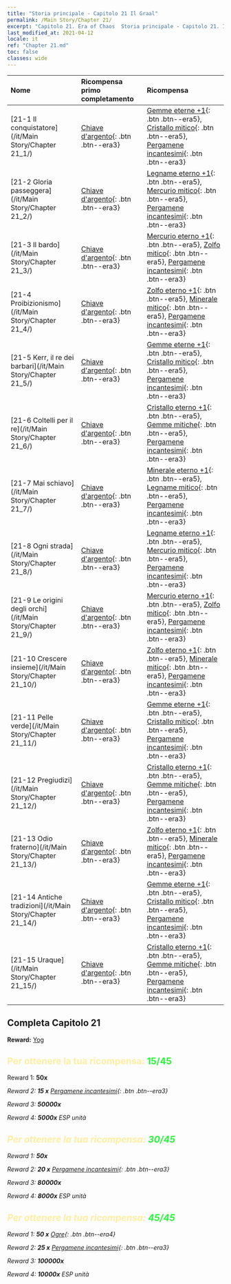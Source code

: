 ```yaml
---
title: "Storia principale - Capitolo 21 Il Graal"
permalink: /Main Story/Chapter 21/
excerpt: "Capitolo 21. Era of Chaos  Storia principale - Capitolo 21. Il Graal"
last_modified_at: 2021-04-12
locale: it
ref: "Chapter 21.md"
toc: false
classes: wide
---
```


  | Nome |  Ricompensa primo completamento | Ricompensa |
  |:------------|:------------|:------------| 
  | [21-1 Il conquistatore](/it/Main Story/Chapter 21_1/) | [Chiave d'argento](/it/Items/con_693/){: .btn .btn--era3} | [Gemme eterne +1](/it/Items/mat_72/){: .btn .btn--era5}, [Cristallo mitico](/it/Items/mat_66/){: .btn .btn--era5}, [Pergamene incantesimi](/it/Items/con_694/){: .btn .btn--era3} |
  | [21-2 Gloria passeggera](/it/Main Story/Chapter 21_2/) | [Chiave d'argento](/it/Items/con_693/){: .btn .btn--era3} | [Legname eterno +1](/it/Items/mat_69/){: .btn .btn--era5}, [Mercurio mitico](/it/Items/mat_63/){: .btn .btn--era5}, [Pergamene incantesimi](/it/Items/con_694/){: .btn .btn--era3} |
  | [21-3 Il bardo](/it/Main Story/Chapter 21_3/) | [Chiave d'argento](/it/Items/con_693/){: .btn .btn--era3} | [Mercurio eterno +1](/it/Items/mat_70/){: .btn .btn--era5}, [Zolfo mitico](/it/Items/mat_64/){: .btn .btn--era5}, [Pergamene incantesimi](/it/Items/con_694/){: .btn .btn--era3} |
  | [21-4 Proibizionismo](/it/Main Story/Chapter 21_4/) | [Chiave d'argento](/it/Items/con_693/){: .btn .btn--era3} | [Zolfo eterno +1](/it/Items/mat_71/){: .btn .btn--era5}, [Minerale mitico](/it/Items/mat_61/){: .btn .btn--era5}, [Pergamene incantesimi](/it/Items/con_694/){: .btn .btn--era3} |
  | [21-5 Kerr, il re dei barbari](/it/Main Story/Chapter 21_5/) | [Chiave d'argento](/it/Items/con_693/){: .btn .btn--era3} | [Gemme eterne +1](/it/Items/mat_72/){: .btn .btn--era5}, [Cristallo mitico](/it/Items/mat_66/){: .btn .btn--era5}, [Pergamene incantesimi](/it/Items/con_694/){: .btn .btn--era3} |
  | [21-6 Coltelli per il re](/it/Main Story/Chapter 21_6/) | [Chiave d'argento](/it/Items/con_693/){: .btn .btn--era3} | [Cristallo eterno +1](/it/Items/mat_73/){: .btn .btn--era5}, [Gemme mitiche](/it/Items/mat_65/){: .btn .btn--era5}, [Pergamene incantesimi](/it/Items/con_694/){: .btn .btn--era3} |
  | [21-7 Mai schiavo](/it/Main Story/Chapter 21_7/) | [Chiave d'argento](/it/Items/con_693/){: .btn .btn--era3} | [Minerale eterno +1](/it/Items/mat_68/){: .btn .btn--era5}, [Legname mitico](/it/Items/mat_62/){: .btn .btn--era5}, [Pergamene incantesimi](/it/Items/con_694/){: .btn .btn--era3} |
  | [21-8 Ogni strada](/it/Main Story/Chapter 21_8/) | [Chiave d'argento](/it/Items/con_693/){: .btn .btn--era3} | [Legname eterno +1](/it/Items/mat_69/){: .btn .btn--era5}, [Mercurio mitico](/it/Items/mat_63/){: .btn .btn--era5}, [Pergamene incantesimi](/it/Items/con_694/){: .btn .btn--era3} |
  | [21-9 Le origini degli orchi](/it/Main Story/Chapter 21_9/) | [Chiave d'argento](/it/Items/con_693/){: .btn .btn--era3} | [Mercurio eterno +1](/it/Items/mat_70/){: .btn .btn--era5}, [Zolfo mitico](/it/Items/mat_64/){: .btn .btn--era5}, [Pergamene incantesimi](/it/Items/con_694/){: .btn .btn--era3} |
  | [21-10 Crescere insieme](/it/Main Story/Chapter 21_10/) | [Chiave d'argento](/it/Items/con_693/){: .btn .btn--era3} | [Zolfo eterno +1](/it/Items/mat_71/){: .btn .btn--era5}, [Minerale mitico](/it/Items/mat_61/){: .btn .btn--era5}, [Pergamene incantesimi](/it/Items/con_694/){: .btn .btn--era3} |
  | [21-11 Pelle verde](/it/Main Story/Chapter 21_11/) | [Chiave d'argento](/it/Items/con_693/){: .btn .btn--era3} | [Gemme eterne +1](/it/Items/mat_72/){: .btn .btn--era5}, [Cristallo mitico](/it/Items/mat_66/){: .btn .btn--era5}, [Pergamene incantesimi](/it/Items/con_694/){: .btn .btn--era3} |
  | [21-12 Pregiudizi](/it/Main Story/Chapter 21_12/) | [Chiave d'argento](/it/Items/con_693/){: .btn .btn--era3} | [Cristallo eterno +1](/it/Items/mat_73/){: .btn .btn--era5}, [Gemme mitiche](/it/Items/mat_65/){: .btn .btn--era5}, [Pergamene incantesimi](/it/Items/con_694/){: .btn .btn--era3} |
  | [21-13 Odio fraterno](/it/Main Story/Chapter 21_13/) | [Chiave d'argento](/it/Items/con_693/){: .btn .btn--era3} | [Zolfo eterno +1](/it/Items/mat_71/){: .btn .btn--era5}, [Minerale mitico](/it/Items/mat_61/){: .btn .btn--era5}, [Pergamene incantesimi](/it/Items/con_694/){: .btn .btn--era3} |
  | [21-14 Antiche tradizioni](/it/Main Story/Chapter 21_14/) | [Chiave d'argento](/it/Items/con_693/){: .btn .btn--era3} | [Gemme eterne +1](/it/Items/mat_72/){: .btn .btn--era5}, [Cristallo mitico](/it/Items/mat_66/){: .btn .btn--era5}, [Pergamene incantesimi](/it/Items/con_694/){: .btn .btn--era3} |
  | [21-15 Uraque](/it/Main Story/Chapter 21_15/) | [Chiave d'argento](/it/Items/con_693/){: .btn .btn--era3} | [Cristallo eterno +1](/it/Items/mat_73/){: .btn .btn--era5}, [Gemme mitiche](/it/Items/mat_65/){: .btn .btn--era5}, [Pergamene incantesimi](/it/Items/con_694/){: .btn .btn--era3} |


## Completa Capitolo 21

 **Reward:** [Yog](/it/heroes/Yog/)



## <span style="color: #ffeea0">Per ottenere la tua ricompensa: </span><span style="color: #27f73a">15/45</span>

 Reward 1:  **50x** <i class="fas fa-gem"/>

 Reward 2: **15 x** [Pergamene incantesimi](/it/Items/con_694/){: .btn .btn--era3}

 Reward 3:  **50000x** <i class="fas fa-coins"/>

 Reward 4:  **5000x** ESP unità



## <span style="color: #ffeea0">Per ottenere la tua ricompensa: </span><span style="color: #27f73a">30/45</span>

 Reward 1:  **50x** <i class="fas fa-gem"/>

 Reward 2: **20 x** [Pergamene incantesimi](/it/Items/con_694/){: .btn .btn--era3}

 Reward 3:  **80000x** <i class="fas fa-coins"/>

 Reward 4:  **8000x** ESP unità



## <span style="color: #ffeea0">Per ottenere la tua ricompensa: </span><span style="color: #27f73a">45/45</span>

 Reward 1: **50 x** [Ogre](/it/Items/unt_220/){: .btn .btn--era4}

 Reward 2: **25 x** [Pergamene incantesimi](/it/Items/con_694/){: .btn .btn--era3}

 Reward 3:  **100000x** <i class="fas fa-coins"/>

 Reward 4:  **10000x** ESP unità

